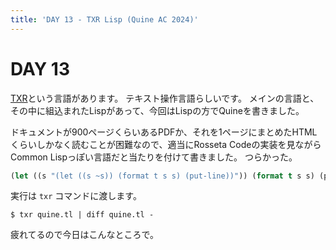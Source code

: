 ```yaml
---
title: 'DAY 13 - TXR Lisp (Quine AC 2024)'
---
```


# DAY 13

[TXR](https://www.nongnu.org/txr/)という言語があります。
テキスト操作言語らしいです。
メインの言語と、その中に組込まれたLispがあって、今回はLispの方でQuineを書きました。

ドキュメントが900ページくらいあるPDFか、それを1ページにまとめたHTMLくらいしかなく読むことが困難なので、適当にRosseta Codeの実装を見ながらCommon Lispっぽい言語だと当たりを付けて書きました。
つらかった。

```lisp
(let ((s "(let ((s ~s)) (format t s s) (put-line))")) (format t s s) (put-line))
```

実行は `txr` コマンドに渡します。

```console
$ txr quine.tl | diff quine.tl -
```

疲れてるので今日はこんなところで。
